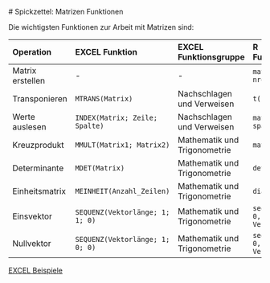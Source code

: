 # Spickzettel: Matrizen Funktionen 

Die wichtigsten Funktionen zur Arbeit mit Matrizen sind:

| Operation | EXCEL Funktion |  EXCEL Funktionsgruppe |  R Funktion/Operator | 
| :--- | :--- |  :--- | :--- | 
| Matrix erstellen | - | - | `matrix(wertevektor, nrows, ncols)` | 
| Transponieren | `MTRANS(Matrix)` |  Nachschlagen und Verweisen | `t()` | 
| Werte auslesen | `INDEX(Matrix; Zeile; Spalte)` | Nachschlagen und Verweisen | `matrix[zeile, spalte]` |  
| Kreuzprodukt | `MMULT(Matrix1; Matrix2)` | Mathematik und Trigonometrie | `matrix1 %*% matrix2` | 
| Determinante | `MDET(Matrix)` | Mathematik und Trigonometrie | `det(matrix)` | 
| Einheitsmatrix | `MEINHEIT(Anzahl_Zeilen)` |  Mathematik und Trigonometrie | `diag(anzahl_zeilen)` | 
| Einsvektor | `SEQUENZ(Vektorlänge; 1; 1; 0)` |  Mathematik und Trigonometrie | `seq(from = 1, by = 0, length = Vektorlänge)` |
| Nullvektor | `SEQUENZ(Vektorlänge; 1; 0; 0)` |  Mathematik und Trigonometrie | `seq(from = 0, by = 0, length = Vektorlänge)` |

<a class="btn btn-lg btn-primary" href="https://moodle.zhaw.ch/mod/resource/view.php?id=544747"><i class="fa fa-lg fa-download"></i> EXCEL Beispiele</a>